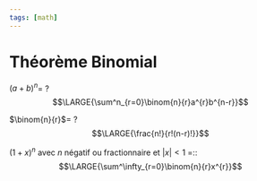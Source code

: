 ```yaml
---
tags: [math] 
---
```


# Théorème Binomial
$(a+b)^{n}$=
?
$$\LARGE{\sum^n_{r=0}\binom{n}{r}a^{r}b^{n-r}}$$
<!--SR:!2023-10-19,41,290-->

$\binom{n}{r}$=
?
$$\LARGE{\frac{n!}{r!(n-r)!}}$$
<!--SR:!2023-10-06,33,290-->

$(1+x)^{n}$ avec $n$ négatif ou fractionnaire et $|x|<1$ =::$$\LARGE{\sum^\infty_{r=0}\binom{n}{r}x^{r}}$$
<!--SR:!2023-10-16,14,250-->
